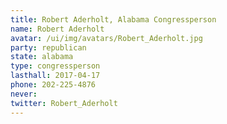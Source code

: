 ```yaml
---
title: Robert Aderholt, Alabama Congressperson
name: Robert Aderholt
avatar: /ui/img/avatars/Robert_Aderholt.jpg
party: republican
state: alabama
type: congressperson
lasthall: 2017-04-17
phone: 202-225-4876
never: 
twitter: Robert_Aderholt
---
```

